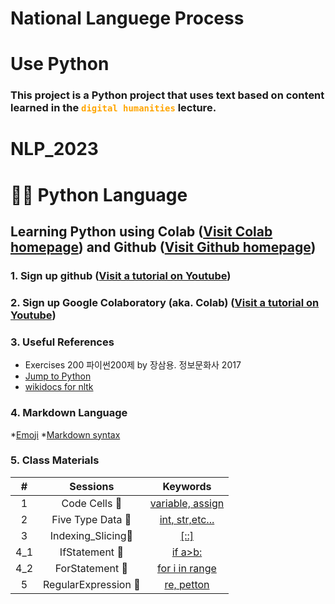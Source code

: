 # National Languege Process
# Use Python

### This project is a Python project that uses text based on content learned in the <font color = 'orange'> ```digital humanities``` </font> lecture.
# NLP_2023

# 🐹🍦 **Python Language**

## **Learning Python** using **Colab** ([Visit Colab homepage](https://colab.research.google.com/?utm_source=scs-index)) and **Github** ([Visit Github homepage](https://github.com/))

### **1. Sign up github** ([Visit a tutorial on Youtube](https://www.youtube.com/watch?v=c-NikCpec7U))
### **2. Sign up Google Colaboratory** (aka. Colab) ([Visit a tutorial on Youtube](https://www.youtube.com/watch?v=2X_EU18OeYM))

### **3. Useful References**
-  Exercises 200 파이썬200제 by 장삼용. 정보문화사 2017
- [Jump to Python](https://wikidocs.net/book/1)
- [wikidocs for nltk](https://wikidocs.net/21667)

### **4. Markdown Language**
*[Emoji](https://gist.github.com/rxaviers/7360908)
*[Markdown syntax](https://www.markdownguide.org/basic-syntax/)

### **5. Class Materials**
| # | Sessions | Keywords |
|:--:|:--:|:--:|
| 1 | Code Cells 🐾 | [variable, assign](https://github.com/kimtaehan01/NLP_2023/blob/main/1_CodeCells_Basic.ipynb)|  
| 2 | Five Type Data 🐾 | [int, str,etc...](https://github.com/kimtaehan01/NLP_2023/blob/main/2_FiveTypesofData.ipynb)|  
| 3 | Indexing_Slicing🐾 | [[::]](https://github.com/kimtaehan01/NLP_2023/blob/main/3_Indexing_Slicing.ipynb)|  
| 4_1 | IfStatement 🐾 | [if a>b:](https://github.com/kimtaehan01/NLP_2023/blob/main/4_1_IfStatement.ipynb)|  
| 4_2 | ForStatement 🐾 | [for i in range](https://github.com/kimtaehan01/NLP_2023/blob/main/4_2_ForStatement.ipynb)|  
| 5 | RegularExpression 🐾 | [re, petton](https://github.com/kimtaehan01/NLP_2023/blob/main/5_RegularExpression.ipynb)|  
